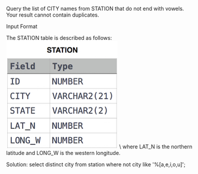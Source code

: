 Query the list of CITY names from STATION that do not end with vowels. Your result cannot contain duplicates.

Input Format

The STATION table is described as follows:
![alt text](https://github.com/ruchakhopkar/Hackerrank_SQL/blob/main/1449345840-5f0a551030-Station.jpg)
\\
where LAT_N is the northern latitude and LONG_W is the western longitude.

Solution:
select distinct city from station
where not city like '%[a,e,i,o,u]';
